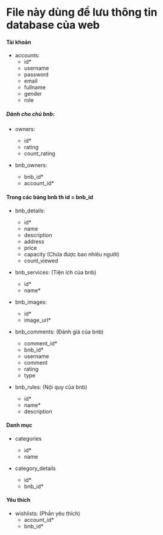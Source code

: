 # File này dùng để lưu thông tin database của web

#### Tài khoản
- accounts:
  - id*
  - username
  - password
  - email
  - fullname
  - gender
  - role

##### Dành cho chủ bnb:
- owners:
  - id*
  - rating
  - count_rating

- bnb_owners:
    - bnb_id*
    - account_id*

#### Trong các bảng bnb th id = bnb_id 
- bnb_details:
  - id*
  - name
  - description
  - address
  - price
  - capacity (Chứa được bao nhiêu người)
  - count_viewed

- bnb_services: (Tiện ích của bnb)
  - id*
  - name*

- bnb_images:
  - id*
  - image_url*

- bnb_comments: (Đánh giá của bnb)
    - comment_id*
    - bnb_id*
    - username
    - comment
    - rating
    - type

- bnb_rules: (Nội quy của bnb)
  - id*
  - name*
  - description

#### Danh mục

- categories
  - id*
  - name

- category_details
  - id*
  - bnb_id*

#### Yêu thích
- wishlists: (Phần yêu thích)
  - account_id*
  - bnb_id*